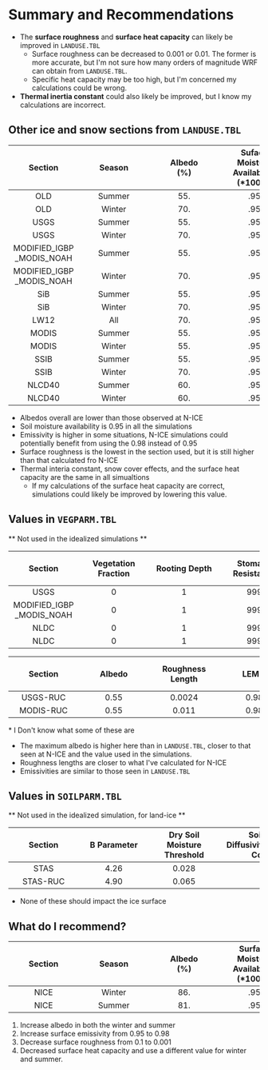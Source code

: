 # Summary and Recommendations

- The **surface roughness** and **surface heat capacity** can likely be improved in `LANDUSE.TBL`
    - Surface roughness can be decreased to 0.001 or 0.01. The former is more accurate, but I'm not sure how many orders of magnitude WRF can obtain from `LANDUSE.TBL`.
    - Specific heat capacity may be too high, but I'm concerned my calculations could be wrong.
- **Thermal inertia constant** could also likely be improved, but I know my calculations are incorrect.

## Other ice and snow sections from `LANDUSE.TBL`

| <div style="width:125px">Section | <div style="width:125px">Season | <div style="width:125px">Albedo<br>$(\%)$ | <div style="width:125px">Suface Moisture Availability<br>$(*100\%)$ | <div style="width:125px">Surface Emissivity<br>$(\%)$ | <div style="width:125px">Surface Roughness | <div style="width:125px">Thermal Inertia Constant | <div style="width:125px">Snow Cover Effect | <div style="width:125px">Surface Heat Capacity<br>$(J/(m^{3} K))$ | <div style="width:200px">Category       |
| :-------: | :-------: | :-------: | :-------: | :-------: | :-------: | :-------: | :-------: | :-------: | :-------: |
| OLD     | Summer | 55.    | .95  | .95  | 5.   | 5.     | 0.   | 9.0e25 | Permanent Ice |
| OLD     | Winter | 70.    | .95  | .95  | 5.   | 5.     | 0.   | 9.0e25 | Permanent Ice |
| USGS    | Summer | 55.    | .95  | .95  | 0.1  | 5.     | 0.   | 9.0e25 | Snow or Ice   |
| USGS    | Winter | 70.    | .95  | .95  | 0.1  | 5.     | 0.   | 9.0e25 | Snow or Ice   |
| MODIFIED_IGBP<br>_MODIS_NOAH | Summer | 55. | .95 | .95 | 0.1 | 5. | 0 | 9.0e25 | Snow or Ice |
| MODIFIED_IGBP<br>_MODIS_NOAH | Winter | 70. | .95 | .95 | 0.1 | 5. | 0 | 9.0e25 | Snow or Ice |
| SiB     | Summer | 55.    | .95  | .95  | 5.   | 5.     | 0.   | 9.0e25 | Ice Cap and Glacier |
| SiB     | Winter | 70.    | .95  | .95  | 5.   | 5.     | 0.   | 9.0e25 | Ice Cap and Glacier |
| LW12    | All    | 70.    | .95  | .95  | 5.   | 5.     | 0.   | 9.0e25 | Snow and Ice |
| MODIS   | Summer | 55.    | .95  | .95  | 1.   | 5.     | 0.   | 9.0e25 | Snow and Ice |
| MODIS   | Winter | 55.    | .95  | .98  | 1.0  | 5.     | 0.   | 9.0e25 | Snow and Ice |
| SSIB    | Summer | 55.    | .95  | .95  | 0.1  | 5.     | 0.   | 9.0e25 | Snow or Ice |    
| SSIB    | Winter | 70.    | .95  | .95  | 0.1  | 5.     | 0.   | 9.0e25 | Snow or Ice |   
| NLCD40  | Summer | 60.    | .95  | .95  | 1.2  | 5.     | 0.   | 9.0e25 | Permanent Snow and Ice |     
| NLCD40  | Winter | 60.    | .95  | .95  | 1.2  | 5.     | 0.   | 9.0e25 | Permanent Snow and Ice |    

- Albedos overall are lower than those observed at N-ICE
- Soil moisture availability is 0.95 in all the simulations
- Emissivity is higher in some situations, N-ICE simulations could potentially benefit from using the 0.98 instead of 0.95
- Surface roughness is the lowest in the section used, but it is still higher than that calculated fro N-ICE
- Thermal interia constant, snow cover effects, and the surface heat capacity are the same in all simualtions
    - If my calculations of the surface heat capacity are correct, simulations could likely be improved by lowering this value.

## Values in `VEGPARM.TBL`
** Not used in the idealized simulations **

| <div style="width:125px">Section | <div style="width:125px">Vegetation Fraction | <div style="width:125px">Rooting Depth | <div style="width:125px">Stomatal Resistance | <div style="width:125px">Radiation Stress | <div style="width:125px">Vapor Pressure Deficit Function Parameter | <div style="width:125px">Soil Water Equivalent Snow Depth | <div style="width:125px">Maximum Albedo Over Deep Snow | <div style="width:125px">Minimum LAI | <div style="width:125px">Maximum LAI | <div style="width:125px">Minimum Emissivity | <div style="width:125px">Maximum Emissivity | <div style="width:125px">Minimum Albedo | <div style="width:125px">Maximum Albedo | <div style="width:125px">Minimum Roughness Length | <div style="width:125px">Maximum Roughness Length | <div style="width:200px">Category |
| :-------: | :-------: | :-------: | :-------: | :-------: | :-------: | :-------: | :-------: | :-------: | :-------: | :-------: | :-------: | :-------: | :-------: | :-------: | :-------: | :-------: |
| USGS | 0 | 1 | 999 | 999 | 999 | 0.02 | 82 | 0.01 | 0.01 | 0.95 | 0.95 | 0.55 | 0.70 | 0.001 | 0.001 | Snow or Ice |
| MODIFIED_IGBP<br>_MODIS_NOAH | 0 | 1 | 999 | 999 | 999 | 0.02 | 82 | 0.01 | 0.01 | 0.95 | 0.95 | .55 | .7 | 0.001 | 0.001 | Snow and Ice |
| NLDC | 0 | 1 | 999 | 999 | 999 | 0.02 | 82 | 0.01 | 0.01 | 0.95 | 0.95 | 0.55 | 0.70 | 0.001 | 0.001 | Permanent Snow |
| NLDC | 0 | 1 | 999 | 999 | 999 | 0.02 | 82 | 0.01 | 0.01 | 0.95 | 0.95 | 0.55 | 0.70 | 0.001 | 0.001 | Perennial Ice/Snow |

| <div style="width:125px">Section | <div style="width:125px">Albedo | <div style="width:125px">Roughness Length | <div style="width:125px">LEMI\* | <div style="width:125px">PC\* | <div style="width:125px">Vegetation Factor | <div style="width:125px">IFOR\* | <div style="width:125px">Stomatal Resistance | <div style="width:125px">Radiation Stress | <div style="width:125px">Vapor Pressure Deficit Function Parameter | <div style="width:125px">Soil Water Equivalent Snow Depth | <div style="width:125px">LAI | <div style="width:125px">Maximum Albedo | <div style="width:200px">Category |
| :-------: | :-------: | :-------: | :-------: | :-------: | :-------: |:-------: | :-------: | :-------: | :-------: | :-------: | :-------: | :-------: | :-------: |
| USGS-RUC | 0.55 | 0.0024 | 0.98 | 0.00 | 0.00 | 9 | 999. | 999. | 999. | 0.02 | 0.01 | 75 | Snow or Ice   | 
| MODIS-RUC | 0.55 | 0.011 | 0.98 | 0.00 | 0.00 | 9 | 999. | 999. | 999. | 0.02 | 0.01 | 82 | Snow and Ice  |

\* I Don't know what some of these are 
- The maximum albedo is higher here than in `LANDUSE.TBL`, closer to that seen at N-ICE and the value used in the simulations.
- Roughness lengths are closer to what I've calculated for N-ICE
- Emissivities are similar to those seen in `LANDUSE.TBL`

## Values in `SOILPARM.TBL`
** Not used in the idealized simulation, for land-ice **

| <div style="width:125px">Section | <div style="width:125px">B Parameter | <div style="width:125px">Dry Soil Moisture Threshold | <div style="width:200px">Soil Thermal Diffusivity/Conducticity Coefficient | <div style="width:125px">Saturation Soil Moisture Content | <div style="width:125px">Reference Soil Moisture | <div style="width:125px">Saturation Soil Matric Potential | <div style="width:125px">Saturation Soil Conductivity | <div style="width:125px">Saturation Soil Diffusivity | <div style="width:125px">Wilting Point Soil Moisture | <div style="width:125px">Soil Quartz Content |
| :-------: | :-------: | :-------: | :-------: | :-------: | :-------: | :-------: | :-------: | :-------: | :-------: | :-------: |       
| STAS     | 4.26 | 0.028 | -1.044 | 0.421 | 0.283 | 0.036 | 1.41E-5 | 0.514E-5 | 0.028    | 0.25  |
| STAS-RUC | 4.90 | 0.065 | 2.10   | 0.435 | 0.249 | 0.218 | 3.47E-5 | 0.514E-5 | 0.114    | 0.05 |

- None of these should impact the ice surface

## What do I recommend?

| <div style="width:125px">Section | <div style="width:125px">Season | <div style="width:125px">Albedo<br>$(\%)$ | <div style="width:125px">Surface Moisture Availability<br>$(*100\%)$ | <div style="width:125px">Surface Emissivity<br>$(\%)$ | <div style="width:125px">Surface Roughness | <div style="width:125px">Thermal Inertia Constant | <div style="width:125px">Snow Cover Effect | <div style="width:125px">Surface Heat Capacity<br>$(J/(m^{3} K))$ | 
| :-------: | :-------: | :-------: | :-------: | :-------: | :-------: | :-------: | :-------: | :-------: | 
| NICE    | Winter | 86.        | .95                                  | .98                    | 0.001             | 5.                       | 0.                | 2.05e03                        |
| NICE    | Summer | 81.        | .95                                  | .98                    | 0.001             | 5.                       | 0.                | 2.05e03                        |

1. Increase albedo in both the winter and summer
2. Increase surface emissivity from 0.95 to 0.98
3. Decrease surface roughness from 0.1 to 0.001
4. Decreased surface heat capacity and use a different value for winter and summer.
